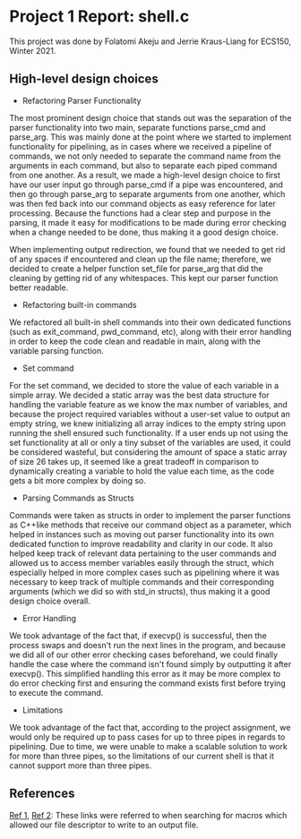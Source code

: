 # Project 1 Report: shell.c

This project was done by Folatomi Akeju and Jerrie Kraus-Liang for ECS150,
Winter 2021.	

## High-level design choices

* Refactoring Parser Functionality

The most prominent design choice that stands out was the separation of the
parser functionality into two main, separate functions parse_cmd and parse_arg. 
This was mainly done at the point where we started to implement functionality
for pipelining, as in cases where we received a pipeline of commands, we not
only needed to separate the command name from the arguments in each command, but
also to separate each piped command from one another. As a result, we made a
high-level design choice to first have our user input go through parse_cmd if a
pipe was encountered, and then go through parse_arg to separate arguments from
one another, which was then fed back into our command objects as easy reference
for later processing. Because the functions had a clear step and purpose in the
parsing, it made it easy for modifications to be made during error checking when
a change needed to be done, thus making it a good design choice.

When implementing output redirection, we found that we needed to get rid of any
spaces if encountered and clean up the file name; therefore, we decided to
create a helper function set_file for parse_arg that did the cleaning by getting
rid of any whitespaces. This kept our parser function better readable.

* Refactoring built-in commands

We refactored all built-in shell commands into their own dedicated functions
(such as exit_command, pwd_command, etc), along with their error handling in
order to keep the code clean and readable in main, along with the variable
parsing function.

* Set command

For the set command, we decided to store the value of each variable in a simple
array. We decided a static array was the best data structure for handling the
variable feature as we know the max number of variables, and because the project
required variables without a user-set value to output an empty string, we knew
initializing all array indices to the empty string upon running the shell
ensured such functionality. If a user ends up not using the set functionality at
all or only a tiny subset of the variables are used, it could be considered
wasteful, but considering the amount of space a static array of size 26 takes
up, it seemed like a great tradeoff in comparison to dynamically creating a
variable to hold the value each time, as the code gets a bit more complex by
doing so.

* Parsing Commands as Structs

Commands were taken as structs in order to implement the parser functions as
C++like methods that receive our command object as a parameter, which helped in
instances such as moving out parser functionality into its own dedicated
function to improve readability and clarity in our code. It also helped keep
track of relevant data pertaining to the user commands and allowed us to access
member variables easily through the struct, which especially helped in more
complex cases such as pipelining where it was necessary to keep track of
multiple commands and their corresponding arguments (which we did so with std_in
structs), thus making it a good design choice overall. 

* Error Handling

We took advantage of the fact that, if execvp() is successful, then the process
swaps and doesn't run the next lines in the program, and because we did all of
our other error checking cases beforehand, we could finally handle the case
where the command isn't found simply by outputting it after execvp(). This
simplified handling this error as it may be more complex to do error checking
first and ensuring the command exists first before trying to execute the
command.

* Limitations

We took advantage of the fact that, according to the project assignment, we
would only be required up to pass cases for up to three pipes in regards to
pipelining. Due to time, we were unable to make a scalable solution to work for
more than three pipes, so the limitations of our current shell is that it cannot
support more than three pipes.

## References 

[Ref 1](https://www.gnu.org/software/libc/manual/html_node/Access-Modes.html),
[Ref 2](http://www.cs.loyola.edu/~jglenn/702/S2005/Examples/dup2.html): These
links were referred to when searching for macros which allowed our file
descriptor to write to an output file.
